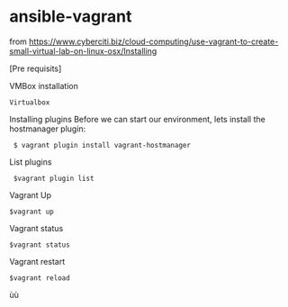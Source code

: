 # ansible-vagrant


from https://www.cyberciti.biz/cloud-computing/use-vagrant-to-create-small-virtual-lab-on-linux-osx/Installing


[Pre requisits]

VMBox installation

    Virtualbox


Installing plugins
Before we can start our environment, lets install the hostmanager plugin:

     $ vagrant plugin install vagrant-hostmanager


List plugins

     $vagrant plugin list
     
     
Vagrant Up

    $vagrant up
    
Vagrant status

    $vagrant status
    
Vagrant restart

    $vagrant reload
    

ùù

